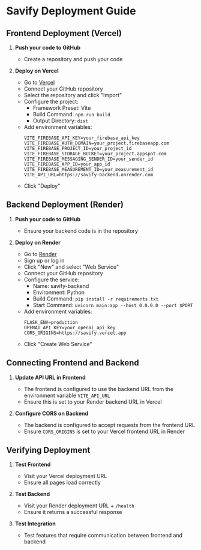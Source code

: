 # Savify Deployment Guide

## Frontend Deployment (Vercel)

1. **Push your code to GitHub**
   - Create a repository and push your code

2. **Deploy on Vercel**
   - Go to [Vercel](https://vercel.com)
   - Connect your GitHub repository
   - Select the repository and click "Import"
   - Configure the project:
     - Framework Preset: Vite
     - Build Command: `npm run build`
     - Output Directory: `dist`
   - Add environment variables:
     ```
     VITE_FIREBASE_API_KEY=your_firebase_api_key
     VITE_FIREBASE_AUTH_DOMAIN=your_project.firebaseapp.com
     VITE_FIREBASE_PROJECT_ID=your_project_id
     VITE_FIREBASE_STORAGE_BUCKET=your_project.appspot.com
     VITE_FIREBASE_MESSAGING_SENDER_ID=your_sender_id
     VITE_FIREBASE_APP_ID=your_app_id
     VITE_FIREBASE_MEASUREMENT_ID=your_measurement_id
     VITE_API_URL=https://savify-backend.onrender.com
     ```
   - Click "Deploy"

## Backend Deployment (Render)

1. **Push your code to GitHub**
   - Ensure your backend code is in the repository

2. **Deploy on Render**
   - Go to [Render](https://render.com)
   - Sign up or log in
   - Click "New" and select "Web Service"
   - Connect your GitHub repository
   - Configure the service:
     - Name: savify-backend
     - Environment: Python
     - Build Command: `pip install -r requirements.txt`
     - Start Command: `uvicorn main:app --host 0.0.0.0 --port $PORT`
   - Add environment variables:
     ```
     FLASK_ENV=production
     OPENAI_API_KEY=your_openai_api_key
     CORS_ORIGINS=https://savify.vercel.app
     ```
   - Click "Create Web Service"

## Connecting Frontend and Backend

1. **Update API URL in Frontend**
   - The frontend is configured to use the backend URL from the environment variable `VITE_API_URL`
   - Ensure this is set to your Render backend URL in Vercel

2. **Configure CORS on Backend**
   - The backend is configured to accept requests from the frontend URL
   - Ensure `CORS_ORIGINS` is set to your Vercel frontend URL in Render

## Verifying Deployment

1. **Test Frontend**
   - Visit your Vercel deployment URL
   - Ensure all pages load correctly

2. **Test Backend**
   - Visit your Render deployment URL + `/health`
   - Ensure it returns a successful response

3. **Test Integration**
   - Test features that require communication between frontend and backend